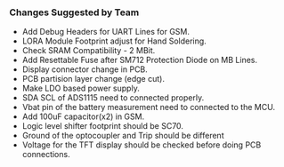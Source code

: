 ### Changes Suggested by Team
- Add Debug Headers for UART Lines for GSM.
- LORA Module Footprint adjust for Hand Soldering.
- Check SRAM Compatibility - 2 MBit.
- Add Resettable Fuse after SM712 Protection Diode on MB Lines.
- Display connector change in PCB.
- PCB partision layer change (edge cut).
- Make LDO based power supply.
- SDA SCL of ADS1115 need to connected properly.
- Vbat pin of the battery measurement need to connected to the MCU.
- Add 100uF capacitor(x2) in GSM.
- Logic level shifter footprint should be SC70.
- Ground of the optocoupler and Trip should be different
- Voltage for the TFT display should be checked before doing PCB connections.

